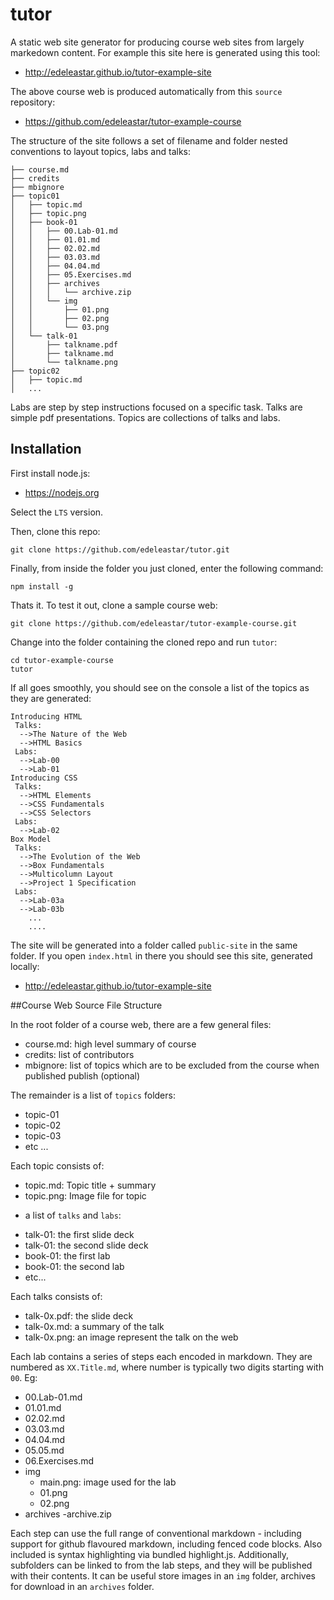 tutor
=====

A static web site generator for producing course web sites from largely markedown content. For example this site here is generated using this tool:

 - <http://edeleastar.github.io/tutor-example-site>

The above course web is produced automatically from this `source` repository:

 - <https://github.com/edeleastar/tutor-example-course>

The structure of the site follows a set of filename and folder nested conventions to layout topics, labs and talks:

~~~
├── course.md
├── credits
├── mbignore
├── topic01
│   ├── topic.md
│   ├── topic.png
│   ├── book-01
│   │   ├── 00.Lab-01.md
│   │   ├── 01.01.md
│   │   ├── 02.02.md
│   │   ├── 03.03.md
│   │   ├── 04.04.md
│   │   ├── 05.Exercises.md
│   │   ├── archives
│   │   │   └── archive.zip
│   │   └── img
│   │       ├── 01.png
│   │       ├── 02.png
│   │       └── 03.png
│   └── talk-01
│       ├── talkname.pdf
│       ├── talkname.md
│       └── talkname.png
├── topic02
│   ├── topic.md
│   ...
~~~

Labs are step by step instructions focused on a specific task. Talks are simple pdf presentations. Topics are collections of talks and labs.

## Installation

First install node.js:

- <https://nodejs.org>

Select the `LTS` version.

Then, clone this repo:

~~~
git clone https://github.com/edeleastar/tutor.git
~~~

Finally, from inside the folder you just cloned, enter the following command:

~~~
npm install -g
~~~

Thats it. To test it out, clone a sample course web:

~~~
git clone https://github.com/edeleastar/tutor-example-course.git
~~~

Change into the folder containing the cloned repo and run `tutor`:

~~~
cd tutor-example-course
tutor
~~~

If all goes smoothly, you should see on the console a list of the topics as they are generated:

~~~
Introducing HTML
 Talks:
  -->The Nature of the Web
  -->HTML Basics
 Labs:
  -->Lab-00
  -->Lab-01
Introducing CSS
 Talks:
  -->HTML Elements
  -->CSS Fundamentals
  -->CSS Selectors
 Labs:
  -->Lab-02
Box Model
 Talks:
  -->The Evolution of the Web
  -->Box Fundamentals
  -->Multicolumn Layout
  -->Project 1 Specification
 Labs:
  -->Lab-03a
  -->Lab-03b
    ...
    ....
  ~~~

The site will be generated into a folder called `public-site` in the same folder. If you open `index.html` in there you should see this site, generated locally:

 - <http://edeleastar.github.io/tutor-example-site>

##Course Web Source File Structure

In the root folder of a course web, there are a few general files:

- course.md: high level summary of course
- credits: list of contributors
- mbignore: list of topics which are to be excluded from the course when published publish (optional)

The remainder is a list of `topics` folders:

- topic-01
- topic-02
- topic-03
- etc ...

Each topic consists of:

- topic.md: Topic title + summary
- topic.png: Image file for topic

+ a list of `talks` and `labs`:

- talk-01: the first slide deck
- talk-01: the second slide deck
- book-01: the first lab
- book-01: the second lab
- etc...

Each talks consists of:

- talk-0x.pdf: the slide deck
- talk-0x.md: a summary of the talk
- talk-0x.png: an image represent the talk on the web

Each lab contains a series of steps each encoded in markdown. They are numbered as  `XX.Title.md`, where number is typically two digits starting with `00`. Eg:

- 00.Lab-01.md
- 01.01.md
- 02.02.md
- 03.03.md
- 04.04.md
- 05.05.md
- 06.Exercises.md
- img
    - main.png: image used for the lab
    - 01.png
    - 02.png
- archives
    -archive.zip

Each step can use the full range of conventional markdown - including support for github flavoured markdown, including fenced code blocks. Also included is syntax highlighting via bundled highlight.js. Additionally, subfolders can be linked to from the lab steps, and they will be published with their contents. It can be useful store images in an `img` folder, archives for download in an `archives` folder.

